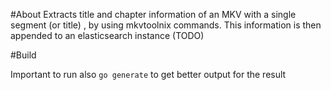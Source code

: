 #About
Extracts title and chapter information of an MKV with a single segment (or title) , by using mkvtoolnix commands.
This information is then appended to an elasticsearch instance (TODO)


#Build

Important to run also `go generate` to get better output for the result
